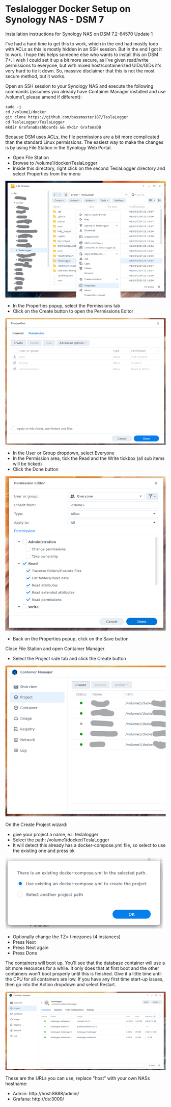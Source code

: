 # Teslalogger Docker Setup on Synology NAS - DSM 7

Installation instructions for Synology NAS on DSM 7.2-64570 Update 1

I've had a hard time to get this to work, which in the end had mostly todo with ACLs as this is mostly hidden in an SSH session. But in the end I got it to work. I hope this helps someone else who wants to install this on DSM 7+. I wish I could set it up a bit more secure, as I've given read/write permissions to everyone, but with mixed host/containerized UIDs/GIDs it's very hard to tie it down. So, massive disclaimer that this is not the most secure method, but it works.

Open an SSH session to your Synology NAS and execute the following commands (assumes you already have Container Manager installed and use /volume1, please amend if different):

```
sudo -i
cd /volume1/docker
git clone https://github.com/bassmaster187/TeslaLogger
cd TeslaLogger/TeslaLogger
mkdir GrafanaDashboards && mkdir GrafanaDB
```

Because DSM uses ACLs, the file permissions are a bit more complicated than the standard Linux permissions. The easiest way to make the changes is by using File Station in the Synology Web Portal.
- Open File Station
- Browse to /volume1/docker/TeslaLogger
- Inside this directory, right click on the second TeslaLogger directory and select Properties from the menu

![image](./TeslaLogger/screenshots/DMS7-01-file-station-select-properties.png)

- In the Properties popup, select the Permissions tab
- Click on the Create button to open the Permissions Editor

![image](./TeslaLogger/screenshots/DMS7-02-properties-create-button.png)

- In the User or Group dropdown, select Everyone
- In the Permission area, tick the Read and the Write tickbox (all sub items will be ticked)
- Click the Done button

![image](./TeslaLogger/screenshots/DMS7-03-permissions-editor.png)

- Back on the Properties popup, click on the Save button

Close File Station and open Container Manager

- Select the Project side tab and click the Create button

![image](./TeslaLogger/screenshots/DMS7-04-container-manager.png)

On the Create Project wizard:
- give your project a name, e.i: teslalogger
- Select the path: /volume1/docker/TeslaLogger
- It will detect this already has a docker-compose.yml file, so select to use the existing one and press ok
	
![image](./TeslaLogger/screenshots/DMS7-05-use-existing-compose.png)

- Optionally change the TZ= timezones (4 instances)
- Press Next
- Press Next again
- Press Done
	
The containers will boot up. You'll see that the database container will use a bit more resources for a while. It only does that at first boot and the other containers won't boot properly until this is finished. Give it a little time until the CPU for all containers are low. If you have any first time start-up issues, then go into the Action dropdown and select Restart.

![image](./TeslaLogger/screenshots/DMS7-06-containers-boot.png)

These are the URLs you can use, replace "host" with your own NASs hostname:

- Admin: http://host:8888/admin/
- Grafana: http://ds:3000/
